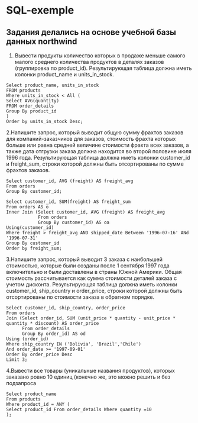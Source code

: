 # SQL-exemple
## Задания делались на основе учебной базы данных northwind
1. Вывести продукты количество которых в продаже меньше самого малого среднего количества продуктов в деталях заказов (группировка по product_id). Результирующая таблица должна иметь колонки product_name и units_in_stock.
```
Select product_name, units_in_stock
FROM products
Where units_in_stock < All (
Select AVG(quantity) 
FROM order_details
Group By product_id
)
Order by units_in_stock Desc;
```
2.Напишите запрос, который выводит общую сумму фрахтов заказов для компаний-заказчиков для заказов, стоимость фрахта которых больше или равна средней величине стоимости фрахта всех заказов, а также дата отгрузки заказа должна находится во второй половине июля 1996 года. Результирующая таблица должна иметь колонки customer_id и freight_sum, строки которой должны быть отсортированы по сумме фрахтов заказов.
```
Select customer_id, AVG (freight) AS freight_avg
From orders
Group By customer_id;

Select customer_id, SUM(freight) AS freight_sum
From orders AS o
Inner Join (Select customer_id, AVG (freight) AS freight_avg
            From orders
            Group By customer_id) AS oa
Using(customer_id)
Where freight > freight_avg AND shipped_date Between '1996-07-16' ANd '1996-07-31'
Group By customer_id
Order by freight_sum;
```
3.Напишите запрос, который выводит 3 заказа с наибольшей стоимостью, которые были созданы после 1 сентября 1997 года включительно и были доставлены в страны Южной Америки. Общая стоимость рассчитывается как сумма стоимости деталей заказа с учетом дисконта. Результирующая таблица должна иметь колонки customer_id, ship_country и order_price, строки которой должны быть отсортированы по стоимости заказа в обратном порядке.
```
Select customer_id, ship_country, order_price
From orders 
Join (Select order_id, SUM (unit_price * quantity - unit_price * quantity * discount) AS order_price
      From order_details
      Group By order_id) AS od
Using (order_id)
Where ship_country IN ('Bolivia', 'Brazil','Chile')
And order_date >= '1997-09-01'
Order By order_price Desc
Limit 3;
```
4.Вывести все товары (уникальные названия продуктов), которых заказано ровно 10 единиц (конечно же, это можно решить и без подзапроса
```
Select product_name
From products
Where product_id = ANY (
Select product_id From order_details Where quantity =10
);
```
